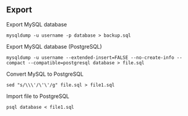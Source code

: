 ## Export

Export MySQL database

	mysqldump -u username -p database > backup.sql

Export MySQL database (PostgreSQL)

	mysqldump -u username --extended-insert=FALSE --no-create-info --compact --compatible=postgresql database > file.sql

Convert MySQL to PostgreSQL

	sed "s/\\\'/\'\'/g" file.sql > file1.sql

Import file to PostgreSQL

	psql database < file1.sql
